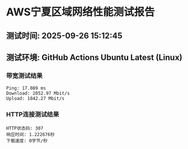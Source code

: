 # AWS宁夏区域网络性能测试报告
## 测试时间: 2025-09-26 15:12:45
## 测试环境: GitHub Actions Ubuntu Latest (Linux)

### 带宽测试结果
```
Ping: 17.089 ms
Download: 2052.97 Mbit/s
Upload: 1842.27 Mbit/s
```

### HTTP连接测试结果
```
HTTP状态码: 307
响应时间: 1.222676秒
下载速度: 0字节/秒
```


